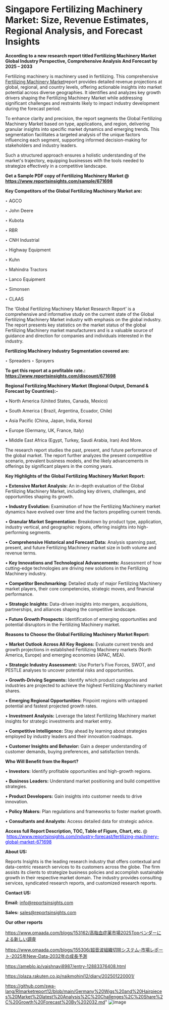 # Singapore Fertilizing Machinery Market: Size, Revenue Estimates, Regional Analysis, and Forecast Insights

<strong>According to a new research report titled Fertilizing Machinery Market Global Industry Perspective, Comprehensive Analysis And Forecast by 2025 – 2033</strong>

Fertilizing machinery is machinery used in fertilizing. This comprehensive <a href=https://www.reportsinsights.com/sample/671698>Fertilizing Machinery Market</a>report provides detailed revenue projections at global, regional, and country levels, offering actionable insights into market potential across diverse geographies. It identifies and analyzes key growth drivers shaping the Fertilizing Machinery Market while addressing significant challenges and restraints likely to impact industry development during the forecast period.

To enhance clarity and precision, the report segments the Global Fertilizing Machinery Market based on type, applications, and region, delivering granular insights into specific market dynamics and emerging trends. This segmentation facilitates a targeted analysis of the unique factors influencing each segment, supporting informed decision-making for stakeholders and industry leaders.

Such a structured approach ensures a holistic understanding of the market's trajectory, equipping businesses with the tools needed to strategize effectively in a competitive landscape.

<strong>Get a Sample PDF copy of Fertilizing Machinery Market </strong><strong>@<a href=https://www.reportsinsights.com/sample/671698 style=color:#0000ff;> https://www.reportsinsights.com/sample/671698</a></strong></font>

<strong>Key Competitors of the Global Fertilizing Machinery Market are:</strong>

‣ AGCO

‣ John Deere

‣ Kubota

‣ RBR

‣ CNH Industrial

‣ Highway Equipment

‣ Kuhn

‣ Mahindra Tractors

‣ Lanco Equipment

‣ Simonsen

‣ CLAAS

The ‘Global Fertilizing Machinery Market Research Report’ is a comprehensive and informative study on the current state of the Global Fertilizing Machinery Market industry with emphasis on the global industry. The report presents key statistics on the market status of the global Fertilizing Machinery market manufacturers and is a valuable source of guidance and direction for companies and individuals interested in the industry.

<strong>Fertilizing Machinery Industry Segmentation covered are:</strong>

‣ Spreaders
‣ Sprayers

<strong>To get this report at a profitable rate.: <a href=https://www.reportsinsights.com/discount/671698 style=color:#0000ff;>https://www.reportsinsights.com/discount/671698</a></strong></font>

<strong>Regional Fertilizing Machinery Market (Regional Output, Demand &amp; Forecast by Countries):-</strong>

• North America (United States, Canada, Mexico)

• South America ( Brazil, Argentina, Ecuador, Chile)

• Asia Pacific (China, Japan, India, Korea)

• Europe (Germany, UK, France, Italy)

• Middle East Africa (Egypt, Turkey, Saudi Arabia, Iran) And More.

The research report studies the past, present, and future performance of the global market. The report further analyzes the present competitive scenario, prevalent business models, and the likely advancements in offerings by significant players in the coming years.

<strong>Key Highlights of the Global Fertilizing Machinery Market Report:</strong>

• <strong>Extensive Market Analysis:</strong> An in-depth evaluation of the Global Fertilizing Machinery Market, including key drivers, challenges, and opportunities shaping its growth.

• <strong>Industry Evolution:</strong> Examination of how the Fertilizing Machinery market dynamics have evolved over time and the factors propelling current trends.

• <strong>Granular Market Segmentation:</strong> Breakdown by product type, application, industry vertical, and geographic regions, offering insights into high-performing segments.

• <strong>Comprehensive Historical and Forecast Data:</strong> Analysis spanning past, present, and future Fertilizing Machinery market size in both volume and revenue terms.

• <strong>Key Innovations and Technological Advancements:</strong> Assessment of how cutting-edge technologies are driving new solutions in the Fertilizing Machinery industry.

• <strong>Competitor Benchmarking:</strong> Detailed study of major Fertilizing Machinery market players, their core competencies, strategic moves, and financial performance.

• <strong>Strategic Insights:</strong> Data-driven insights into mergers, acquisitions, partnerships, and alliances shaping the competitive landscape.

• <strong>Future Growth Prospects:</strong> Identification of emerging opportunities and potential disruptors in the Fertilizing Machinery market.

<strong>Reasons to Choose the Global Fertilizing Machinery Market Report:</strong>

• <strong>Market Outlook Across All Key Regions:</strong> Evaluate current trends and growth projections in established Fertilizing Machinery markets (North America, Europe) and emerging economies (APAC, MEA).

• <strong>Strategic Industry Assessment:</strong> Use Porter’s Five Forces, SWOT, and PESTLE analyses to uncover potential risks and opportunities.

• <strong>Growth-Driving Segments:</strong> Identify which product categories and industries are projected to achieve the highest Fertilizing Machinery market shares.

• <strong>Emerging Regional Opportunities:</strong> Pinpoint regions with untapped potential and fastest projected growth rates.

• <strong>Investment Analysis:</strong> Leverage the latest Fertilizing Machinery market insights for strategic investments and market entry.

• <strong>Competitive Intelligence:</strong> Stay ahead by learning about strategies employed by industry leaders and their innovation roadmaps.

• <strong>Customer Insights and Behavior:</strong> Gain a deeper understanding of customer demands, buying preferences, and satisfaction trends.

<strong>Who Will Benefit from the Report?</strong>

• <strong>Investors:</strong> Identify profitable opportunities and high-growth regions.

• <strong>Business Leaders:</strong> Understand market positioning and build competitive strategies.

• <strong>Product Developers:</strong> Gain insights into customer needs to drive innovation.

• <strong>Policy Makers:</strong> Plan regulations and frameworks to foster market growth.

• <strong>Consultants and Analysts:</strong> Access detailed data for strategic advice.
</ul>
<strong>Access full Report Description, TOC, Table of Figure, Chart, etc. </strong>@  <a href=https://www.reportsinsights.com/industry-forecast/fertilizing-machinery-global-market-671698 style=color:#0000ff;>https://www.reportsinsights.com/industry-forecast/fertilizing-machinery-global-market-671698</a></font>

<strong><strong>About US</strong>:</strong>

Reports Insights is the leading research industry that offers contextual and data-centric research services to its customers across the globe. The firm assists its clients to strategize business policies and accomplish sustainable growth in their respective market domain. The industry provides consulting services, syndicated research reports, and customized research reports.

<strong>Contact US:</strong>

<p class=""""><b>Email:</b> <a href=mailto:info@reportsinsights.com>info@reportsinsights.com</a></p>
<p class=""""><b>Sales:</b> <a href=mailto:sales@reportsinsights.com>sales@reportsinsights.com</a></p>

<strong>Our other reports</strong>

<a href=https://www.omaada.com/blogs/153162/高脂血症薬市場2025Topベンダーによる新しい調査>https://www.omaada.com/blogs/153162/高脂血症薬市場2025Topベンダーによる新しい調査</a>

<a href=https://www.omaada.com/blogs/155306/超音波組織切除システム-市場レポート-2025年New-Data-2032年の成長予測>https://www.omaada.com/blogs/155306/超音波組織切除システム-市場レポート-2025年New-Data-2032年の成長予測</a>

<a href=https://ameblo.jp/vaishnavi8987/entry-12883376408.html>https://ameblo.jp/vaishnavi8987/entry-12883376408.html</a>

<a href=https://plaza.rakuten.co.jp/naikmohini12/diary/202501220001/>https://plaza.rakuten.co.jp/naikmohini12/diary/202501220001/</a>

<a href=https://github.com/swa-lang/RImarketreport12/blob/main/Germany%20Wigs%20and%20Hairpieces%20Market%20latest%20Analysis%2C%20Challenges%2C%20Share%2C%20Growth%20Forecast%20By%202032.md>https://github.com/swa-lang/RImarketreport12/blob/main/Germany%20Wigs%20and%20Hairpieces%20Market%20latest%20Analysis%2C%20Challenges%2C%20Share%2C%20Growth%20Forecast%20By%202032.md</a>"
![image](https://github.com/user-attachments/assets/21d8b51f-beeb-4127-9a9b-82d954091a34)
